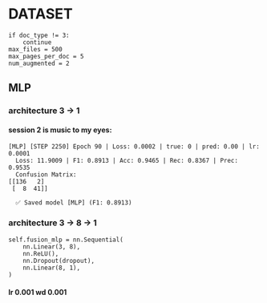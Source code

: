 # DATASET

```
if doc_type != 3:
    continue
max_files = 500
max_pages_per_doc = 5
num_augmented = 2
```

## MLP

### architecture 3 -> 1

#### session 2 is music to my eyes:

```
[MLP] [STEP 2250] Epoch 90 | Loss: 0.0002 | true: 0 | pred: 0.00 | lr: 0.0001
  Loss: 11.9009 | F1: 0.8913 | Acc: 0.9465 | Rec: 0.8367 | Prec: 0.9535
  Confusion Matrix:
[[136   2]
 [  8  41]]

  ✅ Saved model [MLP] (F1: 0.8913)
```

### architecture 3 -> 8 -> 1

```
self.fusion_mlp = nn.Sequential(
    nn.Linear(3, 8),
    nn.ReLU(),
    nn.Dropout(dropout),
    nn.Linear(8, 1),
)
```

#### lr 0.001 wd 0.001
